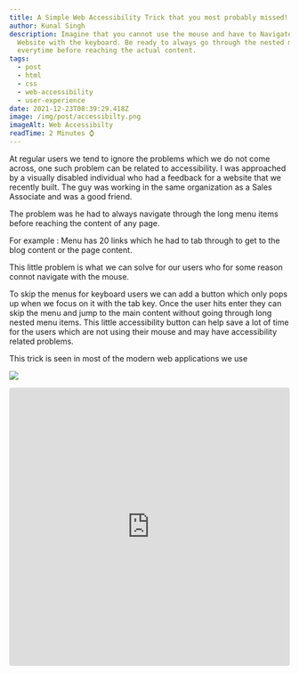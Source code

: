 ```yaml
---
title: A Simple Web Accessibility Trick that you most probably missed!
author: Kunal Singh
description: Imagine that you cannot use the mouse and have to Navigate a
  Website with the keyboard. Be ready to always go through the nested menu items
  everytime before reaching the actual content.
tags:
  - post
  - html
  - css
  - web-accessibility
  - user-experience
date: 2021-12-23T08:39:29.418Z
image: /img/post/accessibilty.png
imageAlt: Web Accessibilty
readTime: 2 Minutes ⌚
---
```

At regular users we tend to ignore the problems which we do not come across, one such problem can be related to accessibility. I was approached by a visually disabled individual who had a feedback for a website that we recently built. The guy was working in the same organization as a Sales Associate and was a good friend. 

The problem was he had to always navigate through the long menu items before reaching the content of any page. 

For example : 
Menu has 20 links which he had to tab through to get to the blog content or the page content. 

This little problem is what we can solve for our users who for some reason connot navigate with the mouse. 

To skip the menus for keyboard users we can add a button which only pops up when we focus on it with the tab key. Once the user hits enter they can skip the menu and jump to the main content without going through long nested menu items.
This little accessibility button can help save a lot of time for the users which are not using their mouse and may have accessibility related problems.

This trick is seen in most of the modern web applications we use

![](/img/post/web-accessibilty-skip-menu-btn.gif)

<iframe src="https://codesandbox.io/embed/zealous-blackburn-tvrd7?fontsize=14&hidenavigation=1&theme=dark"
     style="width:100%; height:500px; border:0; border-radius: 4px; overflow:hidden;"
     title="zealous-blackburn-tvrd7"
     allow="accelerometer; ambient-light-sensor; camera; encrypted-media; geolocation; gyroscope; hid; microphone; midi; payment; usb; vr; xr-spatial-tracking"
     sandbox="allow-forms allow-modals allow-popups allow-presentation allow-same-origin allow-scripts"
   ></iframe>